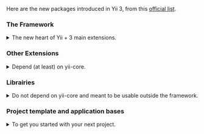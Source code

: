 Here are the new packages introduced in Yii 3, from this [official list](https://github.com/yiisoft/docs/blob/master/000-packages.md#yii-framework).

### The Framework

<details>
  <summary>The new heart of Yii + 3 main extensions.</summary>

* [yiisoft/yii-core](https://github.com/yiisoft/yii-core) : This is the new 
*kernel* of Yii. It defines the base framework and its core features like 
behaviors, i18n, mail, validation..

Then there's three important packages, considered as Extensions. 

Each one is responsible for implementing the core functionalities of the channel
they refer to:

* [yiisoft/yii-console](https://github.com/yiisoft/yii-console): implements the 
bases to build a console application (the base `Controller` for commands, the
`Command` helper, ..)
* [yiisoft/yii-web](https://github.com/yiisoft/yii-web): implements all that you need to build a web application (Assets management, Sessions, Request handling ..)
* [yiisoft/yii-rest](https://github.com/yiisoft/yii-rest): implements all that
you need to build a REST interface (ActiveController, ..)

</details>

### Other Extensions

<details>
  <summary>Depend (at least) on yii-core.</summary>

The conventional package naming is `yiisoft/yii-something`.

Aside from the 3 extensions already encountered above (`yii-console`, `yii-web`, `yii-api`), the following packages are available:

##### Development

* [yiisoft/yii-debug](https://github.com/yiisoft/yii-debug) The debug panel
* [yiisoft/yii-gii](https://github.com/yiisoft/yii-gii) The code generator extension
* [yiisoft/yii-dev](https://github.com/yiisoft/yii-dev) Tools for framework contributors

##### View rendering engines

* [yiisoft/yii-twig](https://github.com/yiisoft/yii-twig) Twig Extension

##### Data rendering
* [yiisoft/yii-dataview](https://github.com/yiisoft/yii-dataview) : ListView, GridView, DetailView

##### JS & CSS Frameworks integration

* [yiisoft/yii-bootstrap3](https://github.com/yiisoft/yii-bootstrap3) : Bootstrap 3 assets & widgets
* [yiisoft/yii-bootstrap4](https://github.com/yiisoft/yii-bootstrap4) : Bootstrap 4 assets & widgets
* [yiisoft/yii-jquery](https://github.com/yiisoft/yii-jquery) jQuery, ActiveForm

##### Widgets
* [yiisoft/yii-captcha](https://github.com/yiisoft/yii-captcha) The CAPTCHA Extension
* [yiisoft/yii-masked-input](https://github.com/yiisoft/yii-masked-input) : The masked input widget (depends on jquery)


##### Misc
* [yiisoft/yii-swiftmailer](https://github.com/yiisoft/yii-swiftmailer) Swift Mailer Extension
* [yiisoft/yii-http-client](https://github.com/yiisoft/yii-http-client) HTTP client extension
* [yiisoft/yii-auth-client](https://github.com/yiisoft/yii-auth-client) External authentication extension

</details>


### Librairies

<details>
  <summary>Do not depend on yii-core and meant to be usable outside the
  framework.</summary>

The conventional package naming is `yiisoft/something`, without the "yii-" prefix.

* [yiisoft/log](https://github.com/yiisoft/log) : The logging library 
  * [yiisoft/log-target-db](https://github.com/yiisoft/log-target-db) : DB target for logs 
  * [yiisoft/log-target-email](https://github.com/yiisoft/log-target-email) : Email target for logs 
  * [yiisoft/log-target-file](https://github.com/yiisoft/log-target-file) File target for logs 
  * [yiisoft/log-target-syslog](https://github.com/yiisoft/log-target-syslog) : Syslog target for logs 
* [yiisoft/di](https://github.com/yiisoft/di) : The dependency injection library 
* [yiisoft/cache](https://github.com/yiisoft/cache) : The caching library 
* [yiisoft/active-record](https://github.com/yiisoft/active-record) : The Active Record library 
* [yiisoft/rbac](https://github.com/yiisoft/rbac) : The role base access control library 
* [yiisoft/view](https://github.com/yiisoft/view) : The view rendering library
* [yiisoft/mutex](https://github.com/yiisoft/mutex) : The mutex lock implementation
  * [yiisoft/mutex-db-mysql](https://github.com/yiisoft/mutex-db-mysql) : The MySQL DB Driver for Mutex
  * [yiisoft/mutex-db-oracle](https://github.com/yiisoft/mutex-db-oracle) : The Oracle DB Driver for Mutex
  * [yiisoft/mutex-db-pgsql](https://github.com/yiisoft/mutex-db-pgsql) : The Postgres DB Driver for Mutex
  * [yiisoft/mutex-db-redis](https://github.com/yiisoft/mutex-db-redis) : The Redis DB Driver for Mutex
  * [yiisoft/mutex-file](https://github.com/yiisoft/mutex-file) : The File Driver for Mutex
* [yiisoft/db](https://github.com/yiisoft/db) : The database library 

##### Drivers for yiisoft/db

The various drivers for DB have also been separated into packages:

  * [yiisoft/db-mysql](https://github.com/yiisoft/db-mysql) MySQL support for Yii
  * [yiisoft/db-mssql](https://github.com/yiisoft/db-mssql) MSSQL support for Yii
  * [yiisoft/db-pgsql](https://github.com/yiisoft/db-pgsql) PostgreSQL support for Yii
  * [yiisoft/db-sqlite](https://github.com/yiisoft/db-sqlite) SQLite support for Yii
  * [yiisoft/db-oracle](https://github.com/yiisoft/db-oracle) Oracle Database support for 
  * [yiisoft/db-sphinx](https://github.com/yiisoft/db-sphinx) Sphinx support
  * [yiisoft/db-redis](https://github.com/yiisoft/db-redis) Redis support
  * [yiisoft/db-mongodb](https://github.com/yiisoft/db-mongodb) MongoDB support
  * [yiisoft/db-elasticsearch](https://github.com/yiisoft/db-elasticsearch) Elastic 

</details>

### Project template and application bases

<details>
  <summary>To get you started with your next project.</summary>

* [yiisoft/yii-project-template](https://github.com/yiisoft/yii-project-template)

This is a **very** basic Yii project template, that you can use to start your development.

You will probably want to pick one or more of these three bases to install in 
your project next:

*  [yiisoft/yii-base-cli](https://github.com/yiisoft/yii-base-cli)
*  [yiisoft/yii-base-web](https://github.com/yiisoft/yii-base-web)
*  [yiisoft/yii-base-api](https://github.com/yiisoft/yii-base-api)

</details>
